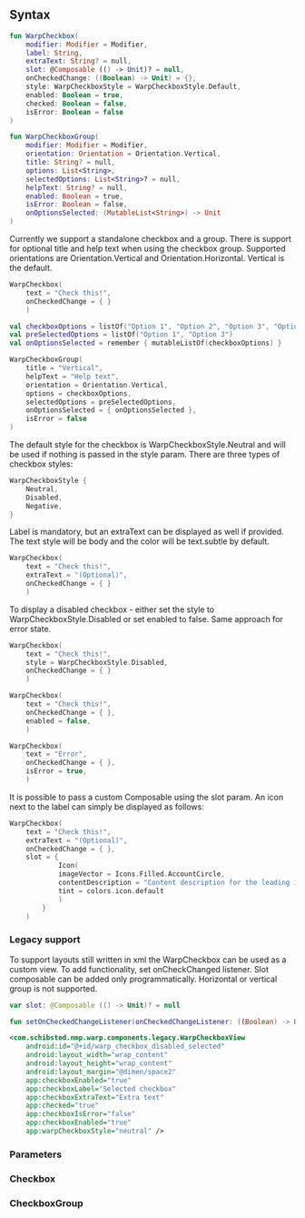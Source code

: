 
## Syntax

```kotlin example
fun WarpCheckbox(
    modifier: Modifier = Modifier,
    label: String,
    extraText: String? = null,
    slot: @Composable (() -> Unit)? = null,
    onCheckedChange: ((Boolean) -> Unit) = {},
    style: WarpCheckboxStyle = WarpCheckboxStyle.Default,
    enabled: Boolean = true,
    checked: Boolean = false,
    isError: Boolean = false
)

fun WarpCheckboxGroup(
    modifier: Modifier = Modifier,
    orientation: Orientation = Orientation.Vertical,
    title: String? = null,
    options: List<String>,
    selectedOptions: List<String>? = null,
    helpText: String? = null,
    enabled: Boolean = true,
    isError: Boolean = false,
    onOptionsSelected: (MutableList<String>) -> Unit
)
```

Currently we support a standalone checkbox and a group. There is support for optional title and help text when using the checkbox group. Supported orientations are Orientation.Vertical and Orientation.Horizontal. Vertical is the default.

```kotlin example
WarpCheckbox(
    text = "Check this!",
    onCheckedChange = { }
    )

val checkboxOptions = listOf("Option 1", "Option 2", "Option 3", "Option 4", "Option 5")
val preSelectedOptions = listOf("Option 1", "Option 3")
val onOptionsSelected = remember { mutableListOf(checkboxOptions) }

WarpCheckboxGroup(
    title = "Vertical",
    helpText = "Help text",
    orientation = Orientation.Vertical,
    options = checkboxOptions,
    selectedOptions = preSelectedOptions,
    onOptionsSelected = { onOptionsSelected },
    isError = false
)
```

The default style for the checkbox is WarpCheckboxStyle.Neutral and will be used if nothing is passed in the style param. 
There are three types of checkbox styles:

```kotlin example
WarpCheckboxStyle {
    Neutral,
    Disabled,
    Negative,
}
```

Label is mandatory, but an extraText can be displayed as well if provided. The text style will be body and the color will be text.subtle by default.

```kotlin example
WarpCheckbox(
    text = "Check this!",
    extraText = "(Optional)",
    onCheckedChange = { }
    )
```

To display a disabled checkbox - either set the style to WarpCheckboxStyle.Disabled or set enabled to false. Same approach for error state. 

```kotlin example
WarpCheckbox(
    text = "Check this!",
    style = WarpCheckboxStyle.Disabled,
    onCheckedChange = { }
    )

WarpCheckbox(
    text = "Check this!",
    onCheckedChange = { },
    enabled = false,
    )

WarpCheckbox(
    text = "Error",
    onCheckedChange = { },
    isError = true,
    )
```

It is possible to pass a custom Composable using the slot param. An icon next to the label can simply be displayed as follows:

```kotlin example
WarpCheckbox(
    text = "Check this!",
    extraText = "(Optional)",
    onCheckedChange = { },
    slot = {
            Icon(
            imageVector = Icons.Filled.AccountCircle,
            contentDescription = "Content description for the leading icon",
            tint = colors.icon.default
            )
        }
    )
```

### Legacy support
To support layouts still written in xml the WarpCheckbox can be used as a custom view. To add functionality, set onCheckChanged listener. Slot composable can be added only programmatically. Horizontal or vertical group is not supported.

```kotlin example
var slot: @Composable (() -> Unit)? = null

fun setOnCheckedChangeListener(onCheckedChangeListener: ((Boolean) -> Unit))
```

```xml example
<com.schibsted.nmp.warp.components.legacy.WarpCheckboxView
    android:id="@+id/warp_checkbox_disabled_selected"
    android:layout_width="wrap_content"
    android:layout_height="wrap_content"
    android:layout_margin="@dimen/space2"
    app:checkboxEnabled="true"
    app:checkboxLabel="Selected checkbox"
    app:checkboxExtraText="Extra text"
    app:checked="true"
    app:checkboxIsError="false"
    app:checkboxEnabled="true"
    app:warpCheckboxStyle="neutral" />
```

### Parameters
### Checkbox

<api-table type=android component="Checkbox" />

### CheckboxGroup

<api-table type=android component="CheckboxGroup" />


